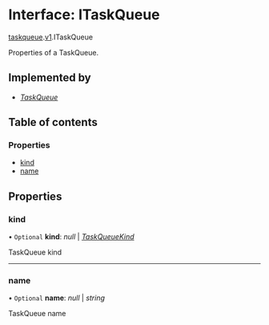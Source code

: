 # Interface: ITaskQueue

[taskqueue](../modules/proto.temporal.api.taskqueue.md).[v1](../modules/proto.temporal.api.taskqueue.v1.md).ITaskQueue

Properties of a TaskQueue.

## Implemented by

* [*TaskQueue*](../classes/proto.temporal.api.taskqueue.v1.taskqueue.md)

## Table of contents

### Properties

- [kind](proto.temporal.api.taskqueue.v1.itaskqueue.md#kind)
- [name](proto.temporal.api.taskqueue.v1.itaskqueue.md#name)

## Properties

### kind

• `Optional` **kind**: *null* \| [*TaskQueueKind*](../enums/proto.temporal.api.enums.v1.taskqueuekind.md)

TaskQueue kind

___

### name

• `Optional` **name**: *null* \| *string*

TaskQueue name
